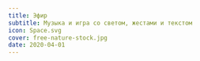 ```yaml
---
title: Эфир
subtitle: Музыка и игра со светом, жестами и текстом
icon: Space.svg
cover: free-nature-stock.jpg
date: 2020-04-01
---
```

